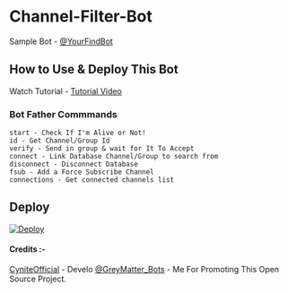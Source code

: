 # Channel-Filter-Bot
Sample Bot - [@YourFindBot](https://www.telegram.dog/YourFindBot)

## How to Use & Deploy This Bot
Watch Tutorial - [Tutorial Video](https://youtu.be/fiPyOYrwv7Y)

### Bot Father Commmands 
```
start - Check If I'm Alive or Not!
id - Get Channel/Group Id
verify - Send in group & wait for It To Accept
connect - Link Database Channel/Group to search from
disconnect - Disconnect Database
fsub - Add a Force Subscribe Channel
connections - Get connected channels list
```

## Deploy 

[![Deploy](https://www.herokucdn.com/deploy/button.svg)](https://heroku.com/deploy?template=https://github.com/PREETMEHRA73638/Channel-Filter-Bot)


#### Credits :-
[CyniteOfficial](https://github.com/cyniteofficial) - Develo
[@GreyMatter_Bots](https://www.telegram.dog/GreyMatter_Bots) - Me For Promoting This Open Source Project.
